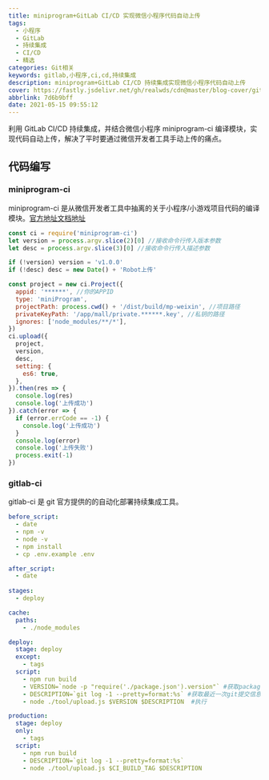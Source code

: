 ```yaml
---
title: miniprogram+GitLab CI/CD 实现微信小程序代码自动上传
tags:
  - 小程序
  - GitLab
  - 持续集成
  - CI/CD
  - 精选
categories: Git相关
keywords: gitlab,小程序,ci,cd,持续集成
description: miniprogram+GitLab CI/CD 持续集成实现微信小程序代码自动上传
cover: https://fastly.jsdelivr.net/gh/realwds/cdn@master/blog-cover/gitlab.132o7usr5uuo.png
abbrlink: 7d6b9bff
date: 2021-05-15 09:55:12
---
```


利用 GitLab CI/CD 持续集成，并结合微信小程序 miniprogram-ci 编译模块，实现代码自动上传，解决了平时要通过微信开发者工具手动上传的痛点。

## 代码编写

### miniprogram-ci

miniprogram-ci 是从微信开发者工具中抽离的关于小程序/小游戏项目代码的编译模块。[官方地址文档地址](https://developers.weixin.qq.com/miniprogram/dev/devtools/ci.html)

``` js
const ci = require('miniprogram-ci')
let version = process.argv.slice(2)[0] //接收命令行传入版本参数
let desc = process.argv.slice(3)[0] //接收命令行传入描述参数

if (!version) version = 'v1.0.0'
if (!desc) desc = new Date() + 'Robot上传'

const project = new ci.Project({
  appid: '******', //你的APPID
  type: 'miniProgram',
  projectPath: process.cwd() + '/dist/build/mp-weixin', //项目路径
  privateKeyPath: '/app/mall/private.******.key', //私钥的路径
  ignores: ['node_modules/**/*'],
})
ci.upload({
  project,
  version,
  desc,
  setting: {
    es6: true,
  },
}).then(res => {
  console.log(res)
  console.log('上传成功')
}).catch(error => {
  if (error.errCode == -1) {
    console.log('上传成功')
  }
  console.log(error)
  console.log('上传失败')
  process.exit(-1)
})
```

### gitlab-ci

gitlab-ci 是 git 官方提供的的自动化部署持续集成工具。

``` yml
before_script:
  - date
  - npm -v
  - node -v
  - npm install
  - cp .env.example .env

after_script:
  - date
  
stages:
  - deploy

cache:
  paths:
    - ./node_modules

deploy:
  stage: deploy
  except:
    - tags
  script:
    - npm run build
    - VERSION=`node -p "require('./package.json').version"` #获取package.json版本号
    - DESCRIPTION=`git log -1 --pretty=format:%s` #获取最近一次git提交信息
    - node ./tool/upload.js $VERSION $DESCRIPTION  #执行

production:
  stage: deploy
  only:
    - tags
  script:
    - npm run build
    - DESCRIPTION=`git log -1 --pretty=format:%s`
    - node ./tool/upload.js $CI_BUILD_TAG $DESCRIPTION 
```
